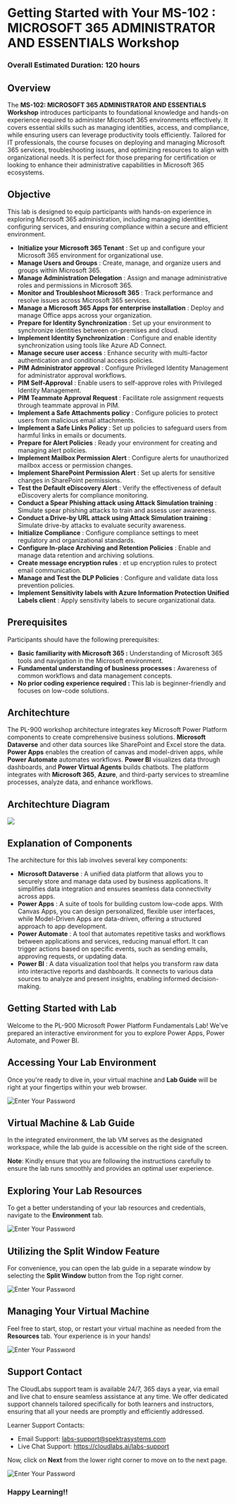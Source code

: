 # Getting Started with Your MS-102 : MICROSOFT 365 ADMINISTRATOR AND ESSENTIALS Workshop

### Overall Estimated Duration: 120 hours

## Overview

The **MS-102: MICROSOFT 365 ADMINISTRATOR AND ESSENTIALS Workshop** introduces participants to foundational knowledge and hands-on experience required to administer Microsoft 365 environments effectively. It covers essential skills such as managing identities, access, and compliance, while ensuring users can leverage productivity tools efficiently. Tailored for IT professionals, the course focuses on deploying and managing Microsoft 365 services, troubleshooting issues, and optimizing resources to align with organizational needs. It is perfect for those preparing for certification or looking to enhance their administrative capabilities in Microsoft 365 ecosystems.

## Objective

This lab is designed to equip participants with hands-on experience in exploring Microsoft 365 administration, including managing identities, configuring services, and ensuring compliance within a secure and efficient environment.

-   **Initialize your Microsoft 365 Tenant** : Set up and configure your Microsoft 365 environment for organizational use. 
-   **Manage Users and Groups** : Create, manage, and organize users and groups within Microsoft 365.
-   **Manage Administration Delegation** : Assign and manage administrative roles and permissions in Microsoft 365.
-   **Monitor and Troubleshoot Microsoft 365** : Track performance and resolve issues across Microsoft 365 services.
-   **Manage a Microsoft 365 Apps for enterprise installation** : Deploy and manage Office apps across your organization.
-   **Prepare for Identity Synchronization** : Set up your environment to synchronize identities between on-premises and cloud.
-   **Implement Identity Synchronization** : Configure and enable identity synchronization using tools like Azure AD Connect.
- **Manage secure user access** : Enhance security with multi-factor authentication and conditional access policies.
- **PIM Administrator approval** : Configure Privileged Identity Management for administrator approval workflows.
- **PIM Self-Approval** : Enable users to self-approve roles with Privileged Identity Management.
- **PIM Teammate Approval Request** : Facilitate role assignment requests through teammate approval in PIM.
- **Implement a Safe Attachments policy** : Configure policies to protect users from malicious email attachments.
- **Implement a Safe Links Policy** : Set up policies to safeguard users from harmful links in emails or documents.
- **Prepare for Alert Policies** : Ready your environment for creating and managing alert policies.
- **Implement Mailbox Permission Alert** : Configure alerts for unauthorized mailbox access or permission changes.
- **Implement SharePoint Permission Alert** : Set up alerts for sensitive changes in SharePoint permissions.
- **Test the Default eDiscovery Alert** : Verify the effectiveness of default eDiscovery alerts for compliance monitoring.
- **Conduct a Spear Phishing attack using Attack Simulation training** : Simulate spear phishing attacks to train and assess user awareness.
- **Conduct a Drive-by URL attack using Attack Simulation training** : Simulate drive-by attacks to evaluate security awareness.
- **Initialize Compliance** : Configure compliance settings to meet regulatory and organizational standards.
- **Configure In-place Archiving and Retention Policies** : Enable and manage data retention and archiving solutions.
- **Create message encryption rules** : et up encryption rules to protect email communication.
- **Manage and Test the DLP Policies** : Configure and validate data loss prevention policies.
- **Implement Sensitivity labels with Azure Information Protection Unified Labels client** : Apply sensitivity labels to secure organizational data.
  
## Prerequisites

Participants should have the following prerequisites:

-   **Basic familiarity with Microsoft 365 :** Understanding of Microsoft 365 tools and navigation in the Microsoft environment.
-   **Fundamental understanding of business processes :** Awareness of common workflows and data management concepts.
-   **No prior coding experience required :**  This lab is beginner-friendly and focuses on low-code solutions.

## Architechture

The PL-900 workshop architecture integrates key Microsoft Power Platform components to create comprehensive business solutions. **Microsoft Dataverse** and other data sources like SharePoint and Excel store the data. **Power Apps** enables the creation of canvas and model-driven apps, while **Power Automate** automates workflows. **Power BI** visualizes data through dashboards, and **Power Virtual Agents** builds chatbots. The platform integrates with **Microsoft 365**, **Azure**, and third-party services to streamline processes, analyze data, and enhance workflows.

## Architechture Diagram

![](media/finalarch.png)

## Explanation of Components

The architecture for this lab involves several key components:

-   **Microsoft Dataverse** : A unified data platform that allows you to securely store and manage data used by business applications. It simplifies data integration and ensures seamless data connectivity across apps.
-   **Power Apps** : A suite of tools for building custom low-code apps. With Canvas Apps, you can design personalized, flexible user interfaces, while Model-Driven Apps are data-driven, offering a structured approach to app development.
-   **Power Automate** : A tool that automates repetitive tasks and workflows between applications and services, reducing manual effort. It can trigger actions based on specific events, such as sending emails, approving requests, or updating data.
-   **Power BI** : A data visualization tool that helps you transform raw data into interactive reports and dashboards. It connects to various data sources to analyze and present insights, enabling informed decision-making.
  
## Getting Started with Lab

Welcome to the PL-900 Microsoft Power Platform Fundamentals Lab! We've prepared an interactive environment for you to explore Power Apps, Power Automate, and Power BI. 

## Accessing Your Lab Environment
 
Once you're ready to dive in, your virtual machine and **Lab Guide** will be right at your fingertips within your web browser.

   ![Enter Your Password](../Images/gettingstarted1.png) 

## Virtual Machine & Lab Guide

In the integrated environment, the lab VM serves as the designated workspace, while the lab guide is accessible on the right side of the screen.

**Note**: Kindly ensure that you are following the instructions carefully to ensure the lab runs smoothly and provides an optimal user experience.
 
## Exploring Your Lab Resources
 
To get a better understanding of your lab resources and credentials, navigate to the **Environment** tab.

   ![Enter Your Password](../Images/enviornment.png) 
 
## Utilizing the Split Window Feature
 
For convenience, you can open the lab guide in a separate window by selecting the **Split Window** button from the Top right corner.
 
   ![Enter Your Password](../Images/env09.png) 
 
## Managing Your Virtual Machine
 
Feel free to start, stop, or restart your virtual machine as needed from the **Resources** tab. Your experience is in your hands!
 
  ![Enter Your Password](../Images/resources.png) 


## Support Contact
 
The CloudLabs support team is available 24/7, 365 days a year, via email and live chat to ensure seamless assistance at any time. We offer dedicated support channels tailored specifically for both learners and instructors, ensuring that all your needs are promptly and efficiently addressed.

Learner Support Contacts:
- Email Support: labs-support@spektrasystems.com
- Live Chat Support: https://cloudlabs.ai/labs-support

Now, click on **Next** from the lower right corner to move on to the next page.

![Enter Your Password](../Images/next.png)

### Happy Learning!!